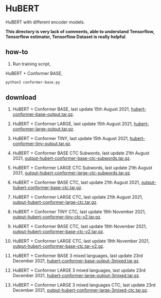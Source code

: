 # HuBERT

HuBERT with different encoder models.

**This directory is very lack of comments, able to understand Tensorflow, Tensorflow estimator, Tensorflow Dataset is really helpful**.

## how-to

1. Run training script, 

HuBERT + Conformer BASE,

```bash
python3 conformer-base.py
```

## download

1. HuBERT + Conformer BASE, last update 15th August 2021, [hubert-conformer-base-output.tar.gz](https://f000.backblazeb2.com/file/malaya-speech-model/pretrained/hubert-conformer-base-output.tar.gz).

2. HuBERT + Conformer LARGE, last update 15th August 2021, [hubert-conformer-large-output.tar.gz](https://f000.backblazeb2.com/file/malaya-speech-model/pretrained/hubert-conformer-large-output.tar.gz).

3. HuBERT + Conformer TINY, last update 15th August 2021, [hubert-conformer-tiny-output.tar.gz](https://f000.backblazeb2.com/file/malaya-speech-model/pretrained/hubert-conformer-large-output.tar.gz).

4. HuBERT + Conformer BASE CTC Subwords, last update 21th August 2021, [output-hubert-conformer-base-ctc-subwords.tar.gz](https://f000.backblazeb2.com/file/malaya-speech-model/pretrained/output-hubert-conformer-base-ctc-subwords.tar.gz).

6. HuBERT + Conformer LARGE CTC Subwords, last update 21th August 2021, [output-hubert-conformer-large-ctc-subwords.tar.gz](https://f000.backblazeb2.com/file/malaya-speech-model/pretrained/output-hubert-conformer-large-ctc-subwords.tar.gz).

6. HuBERT + Conformer BASE CTC, last update 21th August 2021, [output-hubert-conformer-base-ctc.tar.gz](https://f000.backblazeb2.com/file/malaya-speech-model/pretrained/output-hubert-conformer-base-ctc.tar.gz).

7. HuBERT + Conformer LARGE CTC, last update 21th August 2021, [output-hubert-conformer-large-ctc.tar.gz](https://f000.backblazeb2.com/file/malaya-speech-model/pretrained/output-hubert-conformer-large-ctc.tar.gz).

8. HuBERT + Conformer TINY CTC, last update 19th November 2021, [output-hubert-conformer-tiny-ctc-v2.tar.gz](https://f000.backblazeb2.com/file/malaya-speech-model/pretrained/output-hubert-conformer-tiny-ctc-v2.tar.gz).

9. HuBERT + Conformer BASE CTC, last update 19th November 2021, [output-hubert-conformer-base-ctc-v2.tar.gz](https://f000.backblazeb2.com/file/malaya-speech-model/pretrained/output-hubert-conformer-base-ctc-v2.tar.gz).

10. HuBERT + Conformer LARGE CTC, last update 19th November 2021, [output-hubert-conformer-base-ctc.tar-v2.gz](https://f000.backblazeb2.com/file/malaya-speech-model/pretrained/output-hubert-conformer-large-ctc-v2.tar.gz).

11. HuBERT + Conformer BASE 3 mixed languages, last update 23rd December 2021, [hubert-conformer-base-output-3mixed.tar.gz](https://f000.backblazeb2.com/file/malaya-speech-model/pretrained/hubert-conformer-base-output-3mixed.tar.gz).

12. HuBERT + Conformer LARGE 3 mixed languages, last update 23rd December 2021, [hubert-conformer-large-output-3mixed.tar.gz](https://f000.backblazeb2.com/file/malaya-speech-model/pretrained/hubert-conformer-large-output-3mixed.tar.gz).

13. HuBERT + Conformer LARGE 3 mixed languages CTC, last update 23rd December 2021, [output-hubert-conformer-large-3mixed-ctc.tar.gz](https://f000.backblazeb2.com/file/malaya-speech-model/pretrained/output-hubert-conformer-large-3mixed-ctc.tar.gz).